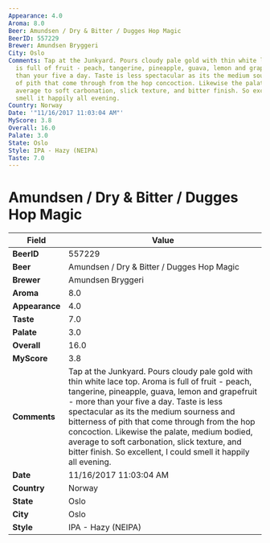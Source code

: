 ```yaml
---
Appearance: 4.0
Aroma: 8.0
Beer: Amundsen / Dry & Bitter / Dugges Hop Magic
BeerID: 557229
Brewer: Amundsen Bryggeri
City: Oslo
Comments: Tap at the Junkyard. Pours cloudy pale gold with thin white lace top. Aroma
  is full of fruit - peach, tangerine, pineapple, guava, lemon and grapefruit - more
  than your five a day. Taste is less spectacular as its the medium sourness and bitterness
  of pith that come through from the hop concoction. Likewise the palate, medium bodied,
  average to soft carbonation, slick texture, and bitter finish. So excellent, I could
  smell it happily all evening.
Country: Norway
Date: '"11/16/2017 11:03:04 AM"'
MyScore: 3.8
Overall: 16.0
Palate: 3.0
State: Oslo
Style: IPA - Hazy (NEIPA)
Taste: 7.0
---
```


# Amundsen / Dry & Bitter / Dugges Hop Magic

| Field         | Value |
|---------------|-------|
| **BeerID** | 557229 |
| **Beer** | Amundsen / Dry & Bitter / Dugges Hop Magic |
| **Brewer** | Amundsen Bryggeri |
| **Aroma** | 8.0 |
| **Appearance** | 4.0 |
| **Taste** | 7.0 |
| **Palate** | 3.0 |
| **Overall** | 16.0 |
| **MyScore** | 3.8 |
| **Comments** | Tap at the Junkyard. Pours cloudy pale gold with thin white lace top. Aroma is full of fruit - peach, tangerine, pineapple, guava, lemon and grapefruit - more than your five a day. Taste is less spectacular as its the medium sourness and bitterness of pith that come through from the hop concoction. Likewise the palate, medium bodied, average to soft carbonation, slick texture, and bitter finish. So excellent, I could smell it happily all evening. |
| **Date** | 11/16/2017 11:03:04 AM |
| **Country** | Norway |
| **State** | Oslo |
| **City** | Oslo |
| **Style** | IPA - Hazy (NEIPA) |

